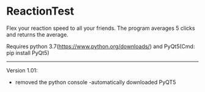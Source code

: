 # ReactionTest

Flex your reaction speed to all your friends. The program averages 5 clicks and returns the average.

Requires python 3.7(https://www.python.org/downloads/) and PyQt5(Cmd: pip install PyQt5)
___________________________________________________________________________________________________________________________________________________________________________________
Version 1.01:
- removed the python console
-automatically downloaded PyQT5
